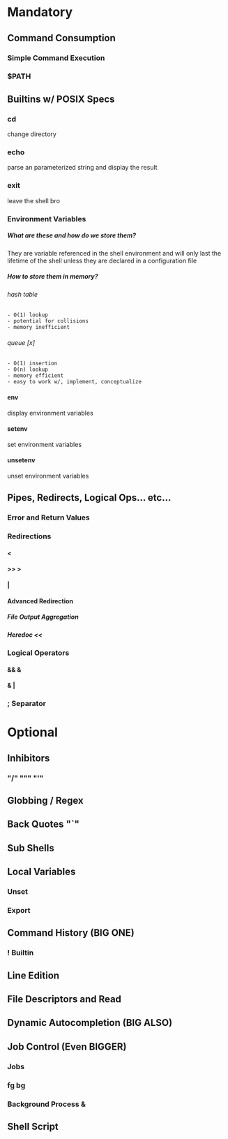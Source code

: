 # Mandatory

## Command Consumption
### Simple Command Execution

### $PATH

## Builtins w/ POSIX Specs

### cd
change directory

### echo
parse an parameterized string and display the result

### exit
leave the shell bro

### Environment Variables
##### What are these and how do we store them?
They are variable referenced in the shell environment and will only last the lifetime of the shell unless
	they are declared in a configuration file

##### How to store them in memory?
###### hash table
	- O(1) lookup
	- potential for collisions
	- memory inefficient

###### queue [x]
	- O(1) insertion
	- O(n) lookup
	- memory efficient
	- easy to work w/, implement, conceptualize

#### env
display environment variables

#### setenv
set environment variables

#### unsetenv
unset environment variables

## Pipes, Redirects, Logical Ops... etc...
### Error and Return Values

### Redirections
#### <

#### >> >

#### |

#### Advanced Redirection
##### File Output Aggregation

##### Heredoc <<

### Logical Operators
#### && &

#### & |

### ; Separator

# Optional

## Inhibitors
### "/"  """ "'"

## Globbing / Regex

## Back Quotes "`"

## Sub Shells

## Local Variables
### Unset

### Export

## Command History (BIG ONE)
### ! Builtin

## Line Edition

## File Descriptors and Read

## Dynamic Autocompletion (BIG ALSO)

## Job Control (Even BIGGER)
### Jobs

### fg bg

### Background Process &

## Shell Script
